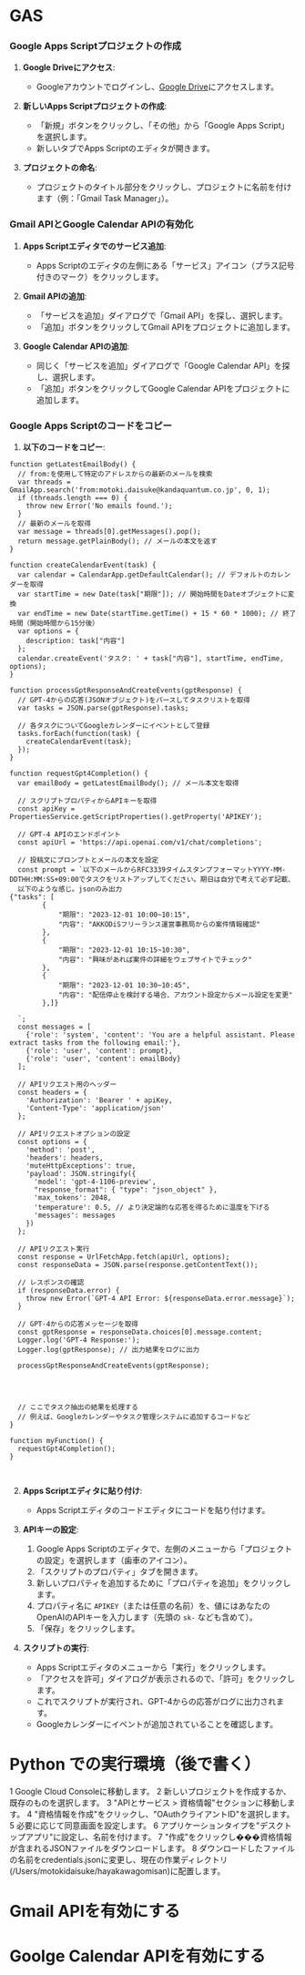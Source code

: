 


# GAS

### Google Apps Scriptプロジェクトの作成

1. **Google Driveにアクセス**:
   - Googleアカウントでログインし、[Google Drive](https://drive.google.com)にアクセスします。

2. **新しいApps Scriptプロジェクトの作成**:
   - 「新規」ボタンをクリックし、「その他」から「Google Apps Script」を選択します。
   - 新しいタブでApps Scriptのエディタが開きます。

3. **プロジェクトの命名**:
   - プロジェクトのタイトル部分をクリックし、プロジェクトに名前を付けます（例：「Gmail Task Manager」）。

### Gmail APIとGoogle Calendar APIの有効化

1. **Apps Scriptエディタでのサービス追加**:
   - Apps Scriptのエディタの左側にある「サービス」アイコン（プラス記号付きのマーク）をクリックします。

2. **Gmail APIの追加**:
   - 「サービスを追加」ダイアログで「Gmail API」を探し、選択します。
   - 「追加」ボタンをクリックしてGmail APIをプロジェクトに追加します。

3. **Google Calendar APIの追加**:
   - 同じく「サービスを追加」ダイアログで「Google Calendar API」を探し、選択します。
   - 「追加」ボタンをクリックしてGoogle Calendar APIをプロジェクトに追加します。

### Google Apps Scriptのコードをコピー

1. **以下のコードをコピー**:

```
function getLatestEmailBody() {
  // from:を使用して特定のアドレスからの最新のメールを検索
  var threads = GmailApp.search('from:motoki.daisuke@kandaquantum.co.jp', 0, 1);
  if (threads.length === 0) {
    throw new Error('No emails found.');
  }
  // 最新のメールを取得
  var message = threads[0].getMessages().pop();
  return message.getPlainBody(); // メールの本文を返す
}

function createCalendarEvent(task) {
  var calendar = CalendarApp.getDefaultCalendar(); // デフォルトのカレンダーを取得
  var startTime = new Date(task["期限"]); // 開始時間をDateオブジェクトに変換
  var endTime = new Date(startTime.getTime() + 15 * 60 * 1000); // 終了時間（開始時間から15分後）
  var options = {
    description: task["内容"]
  };
  calendar.createEvent('タスク: ' + task["内容"], startTime, endTime, options);
}

function processGptResponseAndCreateEvents(gptResponse) {
  // GPT-4からの応答(JSONオブジェクト)をパースしてタスクリストを取得
  var tasks = JSON.parse(gptResponse).tasks;
  
  // 各タスクについてGoogleカレンダーにイベントとして登録
  tasks.forEach(function(task) {
    createCalendarEvent(task);
  });
}

function requestGpt4Completion() {
  var emailBody = getLatestEmailBody(); // メール本文を取得

  // スクリプトプロパティからAPIキーを取得
  const apiKey = PropertiesService.getScriptProperties().getProperty('APIKEY');
  
  // GPT-4 APIのエンドポイント
  const apiUrl = 'https://api.openai.com/v1/chat/completions';
  
  // 投稿文にプロンプトとメールの本文を設定
  const prompt = `以下のメールからRFC3339タイムスタンプフォーマットYYYY-MM-DDTHH:MM:SS+09:00でタスクをリストアップしてください。期日は自分で考えて必ず記載、
  以下のような感じ。jsonのみ出力
{"tasks": [
        {
            "期限": "2023-12-01 10:00~10:15",
            "内容": "AKKODiSフリーランス運営事務局からの案件情報確認"
        },
        {
            "期限": "2023-12-01 10:15~10:30",
            "内容": "興味があれば案件の詳細をウェブサイトでチェック"
        },
        {
            "期限": "2023-12-01 10:30~10:45",
            "内容": "配信停止を検討する場合、アカウント設定からメール設定を変更"
        },]}

  `;
  const messages = [
    {'role': 'system', 'content': 'You are a helpful assistant. Please extract tasks from the following email:'},
    {'role': 'user', 'content': prompt},
    {'role': 'user', 'content': emailBody}
  ];

  // APIリクエスト用のヘッダー
  const headers = {
    'Authorization': 'Bearer ' + apiKey,
    'Content-Type': 'application/json'
  };

  // APIリクエストオプションの設定
  const options = {
    'method': 'post',
    'headers': headers,
    'muteHttpExceptions': true,
    'payload': JSON.stringify({
      'model': 'gpt-4-1106-preview',
      "response_format": { "type": "json_object" },
      'max_tokens': 2048,
      'temperature': 0.5, // より決定論的な応答を得るために温度を下げる
      'messages': messages
    })
  };

  // APIリクエスト実行
  const response = UrlFetchApp.fetch(apiUrl, options);
  const responseData = JSON.parse(response.getContentText());
  
  // レスポンスの確認
  if (responseData.error) {
    throw new Error(`GPT-4 API Error: ${responseData.error.message}`);
  }
  
  // GPT-4からの応答メッセージを取得
  const gptResponse = responseData.choices[0].message.content;
  Logger.log('GPT-4 Response:');
  Logger.log(gptResponse); // 出力結果をログに出力

  processGptResponseAndCreateEvents(gptResponse);
  


  
  // ここでタスク抽出の結果を処理する
  // 例えば、Googleカレンダーやタスク管理システムに追加するコードなど
}

function myFunction() {
  requestGpt4Completion();
}

   
```

2. **Apps Scriptエディタに貼り付け**:
   - Apps Scriptエディタのコードエディタにコードを貼り付けます。

3. **APIキーの設定**:

    1. Google Apps Scriptのエディタで、左側のメニューから「プロジェクトの設定」を選択します（歯車のアイコン）。
    2. 「スクリプトのプロパティ」タブを開きます。
    3. 新しいプロパティを追加するために「プロパティを追加」をクリックします。
    4. プロパティ名に `APIKEY`（または任意の名前）を、値にはあなたのOpenAIのAPIキーを入力します（先頭の `sk-` なども含めて）。
    5. 「保存」をクリックします。

4. **スクリプトの実行**:
   - Apps Scriptエディタのメニューから「実行」をクリックします。
   - 「アクセスを許可」ダイアログが表示されるので、「許可」をクリックします。
   - これでスクリプトが実行され、GPT-4からの応答がログに出力されます。
   - Googleカレンダーにイベントが追加されていることを確認します。


# Python での実行環境（後で書く）


   1 Google Cloud Consoleに移動します。
   2 新しいプロジェクトを作成するか、既存のものを選択します。
   3 "APIとサービス > 資格情報"セクションに移動します。
   4 "資格情報を作成"をクリックし、"OAuthクライアントID"を選択します。
   5 必要に応じて同意画面を設定します。
   6 アプリケーションタイプを"デスクトップアプリ"に設定し、名前を付けます。
   7 "作成"をクリックし���資格情報が含まれるJSONファイルをダウンロードします。
   8 ダウンロードしたファイルの名前をcredentials.jsonに変更し、現在の作業ディレクトリ(/Users/motokidaisuke/hayakawagomisan)に配置します。


# Gmail APIを有効にする

# Goolge Calendar APIを有効にする